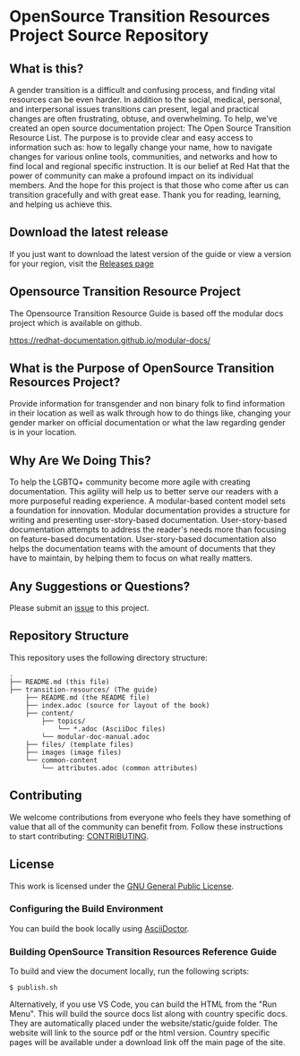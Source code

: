 # OpenSource Transition Resources Project Source Repository

## What is this?
A gender transition is a difficult and confusing process, and finding vital resources can be even harder. In addition to the social, medical, personal, and interpersonal issues transitions can present, legal and practical changes are often frustrating, obtuse, and overwhelming. To help, we’ve created an open source documentation project: The Open Source Transition Resource List. The purpose is to provide clear and easy access to information such as: how to legally change your name, how to navigate changes for various online tools, communities, and networks and how to find local and regional specific instruction. It is our belief at Red Hat that the power of community can make a profound impact on its individual members. And the hope for this project is that those who come after us can transition gracefully and with great ease. Thank you for reading, learning, and helping us achieve this. 

## Download the latest release
If you just want to download the latest version of the guide or view a version for your region, visit the [Releases page](https://github.com/AshtonDavis/open-source-transition-resources/tree/main/releases)

## Opensource Transition Resource Project

The Opensource Transition Resource Guide is based off the modular docs project which is available on github.

https://redhat-documentation.github.io/modular-docs/

## What is the Purpose of OpenSource Transition Resources Project?

Provide information for transgender and non binary folk to find information in their location as well as
walk through how to do things like, changing your gender marker on official documentation or what the law
regarding gender is in your location.

## Why Are We Doing This?

To help the LGBTQ+ community become more agile with creating documentation. This agility will help us to better serve our readers with a more purposeful reading experience. A modular-based content model sets a foundation for innovation. Modular documentation provides a structure for writing and presenting user-story-based documentation. User-story-based documentation attempts to address the reader's needs more than focusing on feature-based documentation. User-story-based documentation also helps the documentation teams with the amount of documents that they have to maintain, by helping them to focus on what really matters.

## Any Suggestions or Questions?

Please submit an [issue](https://github.com/AshtonDavis/open-source-transition-resources/issues) to this project.

## Repository Structure

This repository uses the following directory structure:

```
.
├── README.md (this file)
├── transition-resources/ (The guide)
    ├── README.md (the README file)
    ├── index.adoc (source for layout of the book)
    ├── content/
        ├── topics/
            └── *.adoc (AsciiDoc files)
        └── modular-doc-manual.adoc
    ├── files/ (template files)
    ├── images (image files)
    └── common-content
        └── attributes.adoc (common attributes)
```

## Contributing

We welcome contributions from everyone who feels they have something of value that all of the community can benefit from. Follow these instructions to start contributing: [CONTRIBUTING](transition-resources/content/topics/contributing.adoc).

## License

This work is licensed under the [GNU General Public License](https://fsf.org/).

### Configuring the Build Environment

You can build the book locally using [AsciiDoctor](http://asciidoctor.org/docs/#get-started-with-asciidoctor).

### Building OpenSource Transition Resources Reference Guide

To build and view the document locally, run the following scripts:

```
$ publish.sh
```
Alternatively, if you use VS Code, you can build the HTML from the "Run Menu". This will build the source docs list along with country specific docs. They are automatically placed under the website/static/guide folder. The website will link to the source pdf or the html version. Country specific pages will be available under a download link off the main page of the site.
